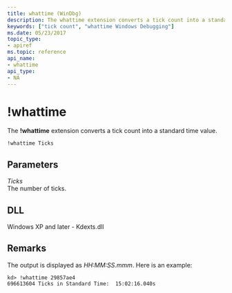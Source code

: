 ```yaml
---
title: whattime (WinDbg)
description: The whattime extension converts a tick count into a standard time value.
keywords: ["tick count", "whattime Windows Debugging"]
ms.date: 05/23/2017
topic_type:
- apiref
ms.topic: reference
api_name:
- whattime
api_type:
- NA
---
```


# !whattime


The **!whattime** extension converts a tick count into a standard time value.

```dbgcmd
!whattime Ticks
```

## Parameters


<span id="_______Ticks______"></span><span id="_______ticks______"></span><span id="_______TICKS______"></span> *Ticks*   
The number of ticks.

## DLL

Windows XP and later - Kdexts.dll

 

## Remarks

The output is displayed as *HH:MM:SS.mmm*. Here is an example:

```dbgcmd
kd> !whattime 29857ae4
696613604 Ticks in Standard Time:  15:02:16.040s
```

 

 





